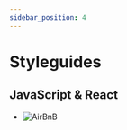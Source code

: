 ```yaml
---
sidebar_position: 4
---
```


# Styleguides

## JavaScript & React

- ![AirBnB](https://airbnb.io/javascript)
